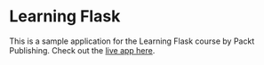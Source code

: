 # Learning Flask

This is a sample application for the Learning Flask course by Packt Publishing. Check out the [live app here](http://tranquil-ridge-5048.herokuapp.com/).
